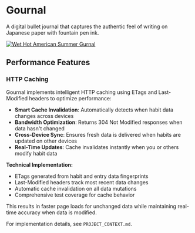 # Gournal

A digital bullet journal that captures the authentic feel of writing on Japanese paper with fountain pen ink.

[![Wet Hot American Summer Gurnal](https://img.youtube.com/vi/7oZgCaplvtQ/0.jpg)](https://www.youtube.com/watch?v=7oZgCaplvtQ)

## Performance Features

### HTTP Caching

Gournal implements intelligent HTTP caching using ETags and Last-Modified headers to optimize performance:

- **Smart Cache Invalidation**: Automatically detects when habit data changes across devices
- **Bandwidth Optimization**: Returns 304 Not Modified responses when data hasn't changed
- **Cross-Device Sync**: Ensures fresh data is delivered when habits are updated on other devices
- **Real-Time Updates**: Cache invalidates instantly when you or others modify habit data

**Technical Implementation:**
- ETags generated from habit and entry data fingerprints
- Last-Modified headers track most recent data changes
- Automatic cache invalidation on all data mutations
- Comprehensive test coverage for cache behavior

This results in faster page loads for unchanged data while maintaining real-time accuracy when data is modified.

For implementation details, see `PROJECT_CONTEXT.md`.